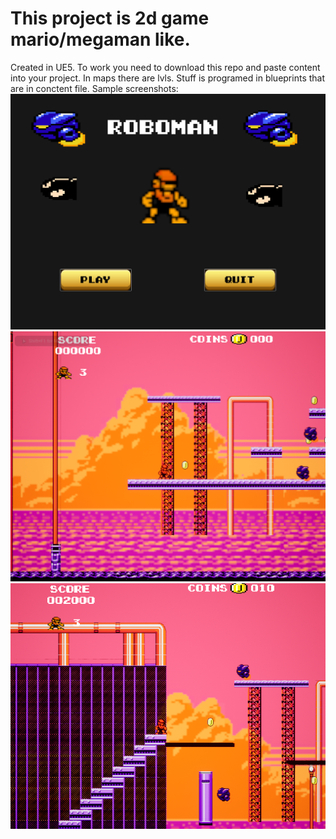 # This project is 2d game mario/megaman like.
Created in UE5. To work you need to download this repo and paste content into your project. In maps there are lvls.
Stuff is programed in blueprints that are in conctent file.
Sample screenshots:
![Menu](roboman1.png)
![Gameplay](roboman2.png)
![Gameplay2](roboman3.png)